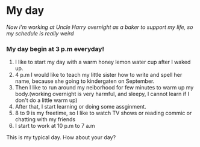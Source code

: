# My day
*Now i'm working at Uncle Harry overnight as a baker to support my life, so my schedule is really weird*
### My day begin at 3 p.m everyday!
1. I like to start my day with a warm honey lemon water cup after I waked up. 
2. 4 p.m I would like to teach my little sister how to write and spell her name, because she going to kindergaten on September.
3. Then I like to run around my neiborhood for few minutes to warm up my body.(working overnight is very harmful, and sleepy, I cannot learn if I don't do a little warm up)
4. After that, I start learning or doing some assginment. 
5. 8 to 9 is my freetime, so I like to watch TV shows or reading commic or chatting with my friends
6. I start to work at 10 p.m to 7 a.m

This is my typical day. How about your day?
